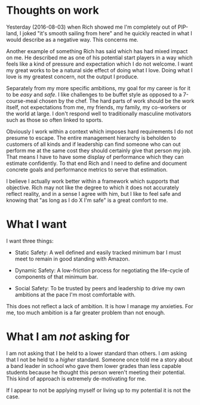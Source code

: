 # Thoughts on work

Yesterday (2016-08-03) when Rich showed me I'm completely out of PIP-land, I
joked "it's smooth sailing from here" and he quickly reacted in what I would
describe as a negative way. This concerns me.

Another example of something Rich has said which has had mixed impact on me.
He described me as one of his potential start players in a way which feels
like a kind of pressure and expectation which I do not welcome. I want my great
works to be a natural side effect of doing what I love. Doing what I love is my
greatest concern, not the output I produce.

Separately from my more specific ambitions, my goal for my career is for it to
be _easy_ and _safe_. I like challenges to be buffet style as opposed to a
7-course-meal chosen by the chef. The hard parts of work should be the work
itself, not expectations from me, my friends, my family, my co-workers or the
world at large. I don't respond well to traditionally masculine motivators such
as those so often linked to sports.

Obviously I work within a context which imposes hard requirements I do not
presume to escape. The entire management hierarchy is beholden to customers
of all kinds and if leadership can find someone who can out perform me at the
same cost they should certainly give that person my job. That means I have to
have some display of performance which they can estimate confidently. To that
end Rich and I need to define and document concrete goals and performance
metrics to serve that estimation.

I believe I actually work better within a framework which supports that
objective. Rich may not like the degree to which it does not accurately
reflect reality, and in a sense I agree with him, but I like to feel safe and
knowing that "as long as I do X I'm safe" is a great comfort to me.

# What I want

I want three things:

- Static Safety: A well defined and easily tracked minimum bar I must meet to remain in good standing with Amazon.

- Dynamic Safety: A low-friction process for negotiating the life-cycle of components of that minimum bar.

- Social Safety: To be trusted by peers and leadership to drive my own ambitions at the pace I'm most comfortable with.

This does not reflect a lack of ambition. It is how I manage my anxieties. For
me, too much ambition is a far greater problem than not enough.

# What I am _not_ asking for

I am not asking that I be held to a lower standard than others. I _am_ asking
that I not be held to a _higher_ standard. Someone once told me a story about
a band leader in school who gave them lower grades than less capable students
because he thought this person weren't meeting their potential. This kind of
approach is extremely de-motivating for me.

If I appear to not be applying myself or living up to my potential it is not
the case.
